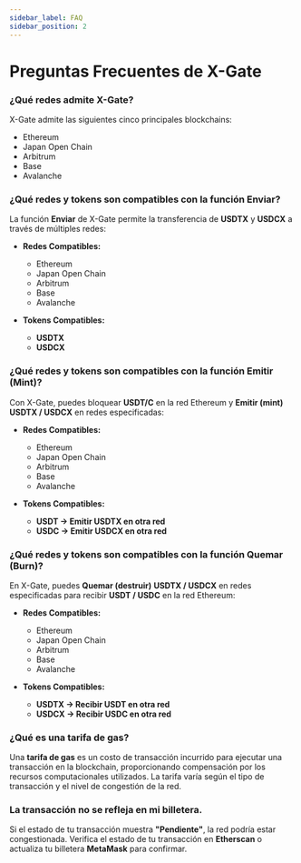 ```yaml
---
sidebar_label: FAQ
sidebar_position: 2
---
```


# Preguntas Frecuentes de X-Gate

### **¿Qué redes admite X-Gate?**

X-Gate admite las siguientes cinco principales blockchains:

- Ethereum
- Japan Open Chain
- Arbitrum
- Base
- Avalanche

### **¿Qué redes y tokens son compatibles con la función Enviar?**

La función **Enviar** de X-Gate permite la transferencia de **USDTX** y **USDCX** a través de múltiples redes:

- **Redes Compatibles:**
  - Ethereum
  - Japan Open Chain
  - Arbitrum
  - Base
  - Avalanche

- **Tokens Compatibles:**
  - **USDTX**
  - **USDCX**

### **¿Qué redes y tokens son compatibles con la función Emitir (Mint)?**

Con X-Gate, puedes bloquear **USDT/C** en la red Ethereum y **Emitir (mint) USDTX / USDCX** en redes especificadas:

- **Redes Compatibles:**
  - Ethereum
  - Japan Open Chain
  - Arbitrum
  - Base
  - Avalanche

- **Tokens Compatibles:**
  - **USDT → Emitir USDTX en otra red**
  - **USDC → Emitir USDCX en otra red**

### **¿Qué redes y tokens son compatibles con la función Quemar (Burn)?**

En X-Gate, puedes **Quemar (destruir)** **USDTX / USDCX** en redes especificadas para recibir **USDT / USDC** en la red Ethereum:

- **Redes Compatibles:**
  - Ethereum
  - Japan Open Chain
  - Arbitrum
  - Base
  - Avalanche

- **Tokens Compatibles:**
  - **USDTX → Recibir USDT en otra red**
  - **USDCX → Recibir USDC en otra red**

### **¿Qué es una tarifa de gas?**

Una **tarifa de gas** es un costo de transacción incurrido para ejecutar una transacción en la blockchain, proporcionando compensación por los recursos computacionales utilizados. La tarifa varía según el tipo de transacción y el nivel de congestión de la red.

### **La transacción no se refleja en mi billetera.**

Si el estado de tu transacción muestra **"Pendiente"**, la red podría estar congestionada. Verifica el estado de tu transacción en **Etherscan** o actualiza tu billetera **MetaMask** para confirmar.